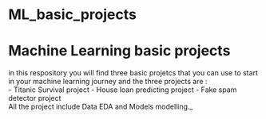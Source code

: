 # ML_basic_projects
#
<h1> Machine Learning basic projects </h1>
in this respository you will find three basic projetcs that you can use to start in your machine learning journey
and the three projects are :<br>
  - Titanic Survival project
  - House loan predicting project
  - Fake spam detector project<br>
All the project include Data EDA and Models modelling._
